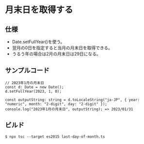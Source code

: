 # 月末日を取得する

## 仕様
- Date.setFullYear()を使う。
- 翌月の0日を指定すると当月の月末日を取得できる。
- うるう年の場合は2月の月末日は29日になる。

## サンプルコード
```
// 2023年1月の月末日
const d: Date = new Date();
d.setFullYear(2023, 1, 0);

const outputString: string = d.toLocaleString("ja-JP", { year: "numeric", month: "2-digit", day: "2-digit" });
console.log("2023年1月の月末日", outputString); => 2023/01/31
```

## ビルド
```
$ npx tsc --target es2015 last-day-of-month.ts
```
